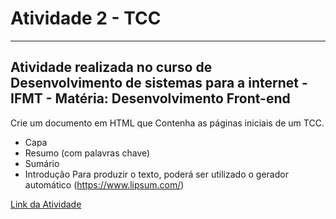 # Atividade 2 - TCC

---

## Atividade realizada no curso de Desenvolvimento de sistemas para a internet - IFMT - Matéria: Desenvolvimento Front-end

Crie um documento em HTML que Contenha as páginas iniciais de um TCC.

- Capa
- Resumo (com palavras chave)
- Sumário
- Introdução
Para produzir o texto, poderá ser utilizado o gerador automático (https://www.lipsum.com/)

[Link da Atividade](https://luan-h.github.io/Atividade-2/)
